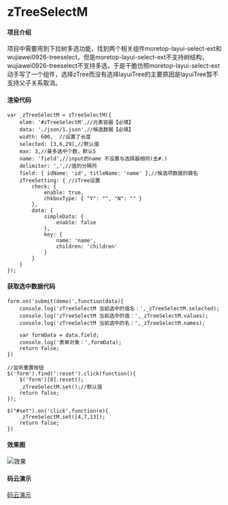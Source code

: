 # zTreeSelectM

#### 项目介绍

项目中需要用到下拉树多选功能，找到两个相关组件moretop-layui-select-ext和wujiawei0926-treeselect，但是moretop-layui-select-ext不支持树结构，wujiawei0926-treeselect不支持多选，于是干脆仿照moretop-layui-select-ext动手写了一个组件，选择zTree而没有选择layuiTree的主要原因是layuiTree暂不支持父子关系取消。

#### 渲染代码
```
var _zTreeSelectM = zTreeSelectM({
    elem: '#zTreeSelectM',//元素容器【必填】          
    data: './json/1.json',//候选数据【必填】
    width: 600,  //设置了长度    
    selected: [3,6,29],//默认值            
    max: 3,//最多选中个数，默认5            
    name: 'field',//input的name 不设置与选择器相同(去#.)
    delimiter: ',',//值的分隔符           
    field: { idName: 'id', titleName: 'name' },//候选项数据的键名 
    zTreeSetting: { //zTree设置
        check: {
            enable: true,
            chkboxType: { "Y": "", "N": "" }
        },
        data: {
            simpleData: {
                enable: false
            },
            key: {
                name: 'name',
                children: 'children'
            }
        }
    }
});	
```

#### 获取选中数据代码
```
form.on('submit(demo)',function(data){			 
	console.log('zTreeSelectM 当前选中的值名：',_zTreeSelectM.selected);
	console.log('zTreeSelectM 当前选中的值：',_zTreeSelectM.values);
	console.log('zTreeSelectM 当前选中的名：',_zTreeSelectM.names);      
  
  	var formData = data.field;
  	console.log('表单对象：',formData);
  	return false;
})
	
//监听重置按钮
$('form').find(':reset').click(function(){
	$('form')[0].reset();
	_zTreeSelectM.set();//默认值
	return false;
});

$("#set").on('click',function(e){			 
	_zTreeSelectM.set([4,7,13]);
	return false;
})
```


#### 效果图
![效果](http://118.25.44.164/zTreeSelectM/img1.png "效果")

#### 码云演示
[码云演示](https://zyl0151_admin.gitee.io/ztreeselectm/ "码云演示") 
